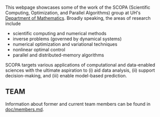 This webpage showcases some of the work of the SCOPA (Scientific Computing, Optimization, and Parallel Algorithms) group at UH's [Department of Mathematics](https://uh.edu/nsm/math). Broadly speaking, the areas of research include
* scientific computing and numerical methods
* inverse problems (governed by dynamical systems)
* numerical optimization and variational techniques
* nonlinear optimal control
* parallel and distributed-memory algorithms

SCOPA targets various applications of computational and data-enabled sciences with the ultimate aspiration to (i) aid data analysis, (ii) support decision-making, and (iii) enable model-based prediction.


## TEAM
Information about former and current team members can be found in [doc/members.md](doc/members.md).

